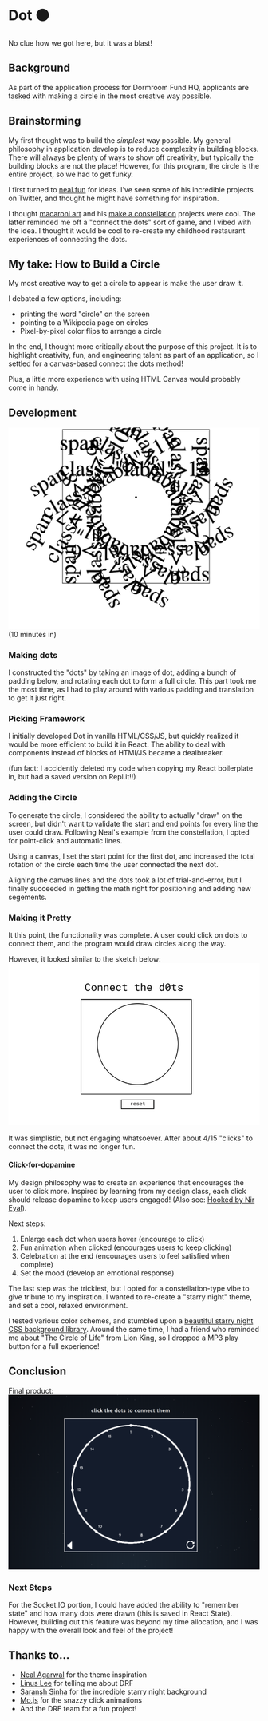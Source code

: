 # Dot ⚫
No clue how we got here, but it was a blast!

## Background

As part of the application process for Dormroom Fund HQ, applicants are tasked with making a circle in the most creative way possible. 

## Brainstorming

My first thought was to build the <em>simplest</em> way possible. My general philosophy in application develop is to reduce complexity in building blocks. There will always be plenty of ways to show off creativity, but typically the building blocks are not the place! However, for this program, the circle is the entire project, so we had to get funky.

I first turned to [neal.fun](http://neil.fun) for ideas. I've seen some of his incredible projects on Twitter, and thought he might have something for inspiration.

I thought [macaroni art](https://macaroni-art.glitch.me/) and his [make a constellation](https://make-a-constellation.glitch.me/) projects were cool. The latter reminded me off a "connect the dots" sort of game, and I vibed with the idea. I thought it would be cool to re-create my childhood restaurant experiences of connecting the dots.

## My take: How to Build a Circle

My most creative way to get a circle to appear is make the user draw it.

I debated a few options, including:
 - printing the word "circle" on the screen
 - pointing to a Wikipedia page on circles
 - Pixel-by-pixel color flips to arrange a circle

 In the end, I thought more critically about the purpose of this project. It is to highlight creativity, fun, and engineering talent as part of an application, so I settled for a canvas-based connect the dots method!

 Plus, a little more experience with using HTML Canvas would probably come in handy.

## Development

![](img/take1.png)
(10 minutes in)

### Making dots

I constructed the "dots" by taking an image of dot, adding a bunch of padding below, and rotating each dot to form a full circle. This part took me the most time, as I had to play around with various padding and translation to get it just right.

### Picking Framework

I initially developed Dot in vanilla HTML/CSS/JS, but quickly realized it would be more efficient to build it in React. The ability to deal with components instead of blocks of HTMl/JS became a dealbreaker.

(fun fact: I accidently deleted my code when copying my React boilerplate in, but had a saved version on Repl.it!!)

### Adding the Circle

To generate the circle, I considered the ability to actually "draw" on the screen, but didn't want to validate the start and end points for every line the user could draw. Following Neal's example from the constellation, I opted for point-click and automatic lines.

Using a canvas, I set the start point for the first dot, and increased the total rotation of the circle each time the user connected the next dot.

Aligning the canvas lines and the dots took a lot of trial-and-error, but I finally succeeded in getting the math right for positioning and adding new segements.

### Making it Pretty

It this point, the functionality was complete. A user could click on dots to connect them, and the program would draw circles along the way.

However, it looked similar to the sketch below:
![](img/v1.png)

It was simplistic, but not engaging whatsoever. After about 4/15 "clicks" to connect the dots, it was no longer fun.

#### Click-for-dopamine

My design philosophy was to create an experience that encourages the user to click more. Inspired by learning from my design class, each click should release dopamine to keep users engaged! (Also see: [Hooked by Nir Eyal]()).

Next steps:

1. Enlarge each dot when users hover (encourage to click)
2. Fun animation when clicked (encourages users to keep clicking)
3. Celebration at the end (encourages users to feel satisfied when complete)
4. Set the mood (develop an emotional response)

The last step was the trickiest, but I opted for a constellation-type vibe to give tribute to my inspiration. I wanted to re-create a "starry night" theme, and set a cool, relaxed environment.

I tested various color schemes, and stumbled upon a [beautiful starry night CSS background library](https://codepen.io/saransh/pen/BKJun). Around the same time, I had a friend who reminded me about "The Circle of Life" from Lion King, so I dropped a MP3 play button for a full experience!

## Conclusion

Final product:
![](img/v2.png)

### Next Steps
For the Socket.IO portion, I could have added the ability to "remember state" and how many dots were drawn (this is saved in React State). However, building out this feature was beyond my time allocation, and I was happy with the overall look and feel of the project!

## Thanks to...

- [Neal Agarwal](https://nealagarwal.me/) for the theme inspiration
- [Linus Lee](https://www.ocf.berkeley.edu/~linuslee/) for telling me about DRF
- [Saransh Sinha](https://codepen.io/saransh/pen/BKJun) for the incredible starry night background
- [Mo.js](https://github.com/mojs/mojs) for the snazzy click animations
- And the DRF team for a fun project!